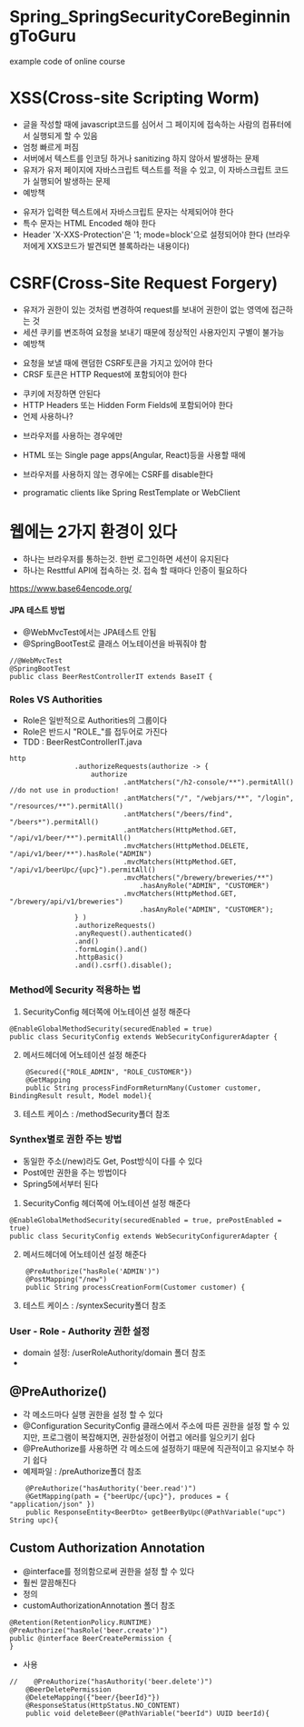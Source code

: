 # Spring_SpringSecurityCoreBeginningToGuru
example code of online course


# XSS(Cross-site Scripting Worm)
 - 글을 작성할 때에 javascript코드를 심어서 그 페이지에 접속하는 사람의 컴퓨터에서 실행되게 할 수 있음
 - 엄청 빠르게 퍼짐
 - 서버에서 텍스트를 인코딩 하거나 sanitizing 하지 않아서 발생하는 문제
 - 유저가 유저 페이지에 자바스크립트 텍스트를 적을 수 있고, 이 자바스크립트 코드가 실행되어 발생하는 문제
 - 예방책
  + 유저가 입력한 텍스트에서 자바스크립트 문자는 삭제되어야 한다
  + 특수 문자는 HTML Encoded 해야 한다
  + Header 'X-XXS-Protection'은 '1; mode=block'으로 설정되어야 한다
    (브라우저에게 XXS코드가 발견되면 블록하라는 내용이다)
# CSRF(Cross-Site Request Forgery)
 - 유저가 권한이 있는 것처럼 변경하여 request를 보내어 권한이 없는 영역에 접근하는 것
 - 세션 쿠키를 변조하여 요청을 보내기 때문에 정상적인 사용자인지 구별이 불가능
 - 예방책
  + 요청을 보낼 때에 랜덤한 CSRF토큰을 가지고 있어야 한다
  + CRSF 토큰은 HTTP Request에 포함되어야 한다
   - 쿠키에 저장하면 안된다
   - HTTP Headers 또는 Hidden Form Fields에 포함되어야 한다
 - 언제 사용하나?
  + 브라우저를 사용하는 경우에만
   - HTML 또는 Single page apps(Angular, React)등을 사용할 때에
  + 브라우저를 사용하지 않는 경우에는 CSRF를 disable한다
   - programatic clients like Spring RestTemplate or WebClient
   
# 웹에는 2가지 환경이 있다
 - 하나는 브라우저를 통하는것. 한번 로그인하면 세션이 유지된다
 - 하나는 Resttful API에 접속하는 것. 접속 할 때마다 인증이 필요하다
 

https://www.base64encode.org/
   
#### JPA 테스트 방법  
 - @WebMvcTest에서는 JPA테스트 안됨
 - @SpringBootTest로 클래스 어노테이션을 바꿔줘야 함
```
//@WebMvcTest
@SpringBootTest
public class BeerRestControllerIT extends BaseIT {
```

### Roles VS Authorities
 - Role은 일반적으로 Authorities의 그룹이다
 - Role은 반드시 "ROLE_"를 접두어로 가진다
 - TDD : BeerRestControllerIT.java
```
http
                .authorizeRequests(authorize -> {
                    authorize
                            .antMatchers("/h2-console/**").permitAll() //do not use in production!
                            .antMatchers("/", "/webjars/**", "/login", "/resources/**").permitAll()
                            .antMatchers("/beers/find", "/beers*").permitAll()
                            .antMatchers(HttpMethod.GET, "/api/v1/beer/**").permitAll()
                            .mvcMatchers(HttpMethod.DELETE, "/api/v1/beer/**").hasRole("ADMIN")
                            .mvcMatchers(HttpMethod.GET, "/api/v1/beerUpc/{upc}").permitAll()
                            .mvcMatchers("/brewery/breweries/**")
                                .hasAnyRole("ADMIN", "CUSTOMER")
                            .mvcMatchers(HttpMethod.GET, "/brewery/api/v1/breweries")
                                .hasAnyRole("ADMIN", "CUSTOMER");
                } )
                .authorizeRequests()
                .anyRequest().authenticated()
                .and()
                .formLogin().and()
                .httpBasic()
                .and().csrf().disable();

```
 
### Method에 Security 적용하는 법
 1. SecurityConfig 헤더쪽에 어노테이션 설정 해준다
```
@EnableGlobalMethodSecurity(securedEnabled = true)
public class SecurityConfig extends WebSecurityConfigurerAdapter {
```
 2. 메서드헤더에 어노테이션 설정 해준다
```
    @Secured({"ROLE_ADMIN", "ROLE_CUSTOMER"})
    @GetMapping
    public String processFindFormReturnMany(Customer customer, BindingResult result, Model model){
```
 3. 테스트 케이스 : /methodSecurity폴더 참조


### Synthex별로 권한 주는 방법
 - 동일한 주소(/new)라도 Get, Post방식이 다를 수 있다
 - Post에만 권한을 주는 방법이다
 - Spring5에서부터 된다
 1. SecurityConfig 헤더쪽에 어노테이션 설정 해준다
```
@EnableGlobalMethodSecurity(securedEnabled = true, prePostEnabled = true)
public class SecurityConfig extends WebSecurityConfigurerAdapter {
```
 2. 메서드헤더에 어노테이션 설정 해준다
```
    @PreAuthorize("hasRole('ADMIN')")
    @PostMapping("/new")
    public String processCreationForm(Customer customer) {
```
 3. 테스트 케이스 : /syntexSecurity폴더 참조


### User - Role - Authority 권한 설정
 - domain 설정: /userRoleAuthority/domain 폴더 참조
 - 


## @PreAuthorize()
 - 각 메소드마다 실행 권한을 설정 할 수 있다
 - @Configuration SecurityConfig 클래스에서 주소에 따른 권한을 설정 할 수 있지만,
   프로그램이 복잡해지면, 권한설정이 어렵고 에러를 일으키기 쉽다
 - @PreAuthorize를 사용하면 각 메소드에 설정하기 때문에 직관적이고 유지보수 하기 쉽다
 - 예제파일 : /preAuthorize폴더 참조
```
    @PreAuthorize("hasAuthority('beer.read')")
    @GetMapping(path = {"beerUpc/{upc}"}, produces = { "application/json" })
    public ResponseEntity<BeerDto> getBeerByUpc(@PathVariable("upc") String upc){
```

## Custom Authorization Annotation
 - @interface를 정의함으로써 권한을 설정 할 수 있다
 - 훨씬 깔끔해진다
 - 정의
 - customAuthorizationAnnotation 폴더 참조
```
@Retention(RetentionPolicy.RUNTIME)
@PreAuthorize("hasRole('beer.create')")
public @interface BeerCreatePermission {
}
```
 - 사용
```
//    @PreAuthorize("hasAuthority('beer.delete')")
    @BeerDeletePermission
    @DeleteMapping({"beer/{beerId}"})
    @ResponseStatus(HttpStatus.NO_CONTENT)
    public void deleteBeer(@PathVariable("beerId") UUID beerId){
```
